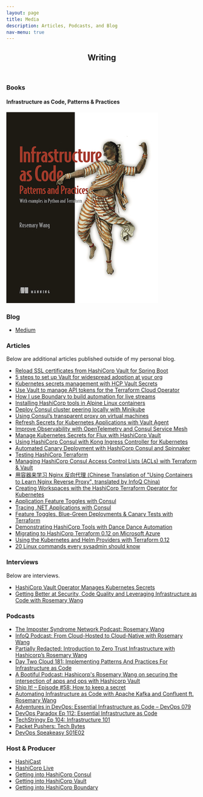 ```yaml
---
layout: page
title: Media
description: Articles, Podcasts, and Blog
nav-menu: true
---
```


<!-- Main -->
<div id="main" class="alt">
    <!-- One -->
    <section id="one">
        <div class="inner">
            <header class="major">
                <h1>Writing</h1>
            </header>
            <div class="row">
                <div class="inner">
                    <h3>Books</h3>
                    <h4>Infrastructure as Code, Patterns & Practices</h4>
                    <a href="https://tinyurl.com/rosemary-iac" target="_blank">
                    <img src="assets/images/book.jpg" alt="Infrastructure as Code, Patterns & Practices">
                    </a>
                </div>
            </div>
            <div class="row">
                <div class="inner">
                    <h3>Blog</h3>
                    <ul class="icons">
                        <li><a href="https://medium.com/@joatmon08" target="_blank" class="icon alt fa-medium"><span
                                    class="label">Medium</span></a></li>
                    </ul>
                </div>
            </div>
            <div class="row">
                <div class="inner">
                    <h3>Articles</h3>
                    <p>Below are additional articles published outside of my personal blog.</p>
                    <ul class="unordered">
                        <li><a href="https://www.hashicorp.com/blog/reload-ssl-certificates-from-hashicorp-vault-for-spring-boots" target="_blank"><span
                                    class="label">Reload SSL certificates from HashiCorp Vault for Spring Boot</span></a></li>
                        <li><a href="https://www.hashicorp.com/blog/5-steps-to-set-up-vault-for-widespread-adoption-at-your-orgs" target="_blank"><span
                                    class="label">5 steps to set up Vault for widespread adoption at your org</span></a></li>
                        <li><a href="https://www.hashicorp.com/blog/kubernetes-secrets-management-with-hcp-vault-secrets" target="_blank"><span
                                    class="label">Kubernetes secrets management with HCP Vault Secrets</span></a></li>
                        <li><a href="https://www.hashicorp.com/blog/use-vault-to-manage-api-tokens-for-the-terraform-cloud-operator" target="_blank"><span
                                    class="label">Use Vault to manage API tokens for the Terraform Cloud Operator</span></a></li>
                        <li><a href="https://www.hashicorp.com/blog/how-i-use-boundary-to-build-automation-for-live-streams" target="_blank"><span
                                    class="label">How I use Boundary to build automation for live streams</span></a></li>
                        <li><a href="https://www.hashicorp.com/blog/installing-hashicorp-tools-in-alpine-linux-containers" target="_blank"><span
                                    class="label">Installing HashiCorp tools in Alpine Linux containers</span></a></li>
                        <li><a href="https://www.hashicorp.com/blog/deploy-consul-cluster-peering-locally-with-minikube" target="_blank"><span
                                    class="label">Deploy Consul cluster peering locally with Minikube</span></a></li>
                        <li><a href="https://www.hashicorp.com/blog/using-consul-s-transparent-proxy-on-virtual-machines" target="_blank"><span
                                    class="label">Using Consul’s transparent proxy on virtual machines</span></a></li>
                        <li><a href="https://www.hashicorp.com/blog/refresh-secrets-for-kubernetes-applications-with-vault-agent" target="_blank"><span
                                    class="label">Refresh Secrets for Kubernetes Applications with Vault Agent</span></a></li>
                        <li><a href="https://www.hashicorp.com/blog/improve-observability-with-opentelemetry-and-consul-service-mesh" target="_blank"><span
                                    class="label">Improve Observability with OpenTelemetry and Consul Service Mesh</span></a></li>
                        <li><a href="https://www.hashicorp.com/blog/manage-kubernetes-secrets-for-flux-with-hashicorp-vault" target="_blank"><span
                                    class="label">Manage Kubernetes Secrets for Flux with HashiCorp Vault</span></a></li>
                        <li><a href="https://www.hashicorp.com/blog/using-hashicorp-consul-with-kong-ingress-controller-for-kubernetes" target="_blank"><span
                                    class="label">Using HashiCorp Consul with Kong Ingress Controller for Kubernetes</span></a></li>
                        <li><a href="https://www.hashicorp.com/blog/automated-canary-deployment-with-hashicorp-consul-and-spinnaker" target="_blank"><span
                                    class="label">Automated Canary Deployment with HashiCorp Consul and Spinnaker</span></a></li>
                        <li><a href="https://www.hashicorp.com/blog/testing-hashicorp-terraform" target="_blank"><span
                                    class="label">Testing HashiCorp Terraform</span></a></li>
                        <li><a href="https://www.hashicorp.com/blog/managing-hashicorp-consul-access-control-lists-with-terraform-and-vault" target="_blank"><span
                                    class="label">Managing HashiCorp Consul Access Control Lists (ACLs) with Terraform & Vault</span></a></li>
                        <li><a href="https://www.infoq.cn/article/QMO4tQKKMspZZ6yG3WeI" target="_blank"><span
                                    class="label">用容器来学习 Nginx 反向代理 (Chinese Translation of "Using Containers to Learn
                                    Nginx Reverse Proxy", translated by InfoQ China)</span></a></li>
                        <li><a href="https://www.hashicorp.com/blog/creating-workspaces-with-the-hashicorp-terraform-operator-for-kubernetes/"
                                target="_blank"><span class="label">Creating Workspaces with the HashiCorp Terraform
                                    Operator for Kubernetes</span></a></li>
                        <li><a href="https://www.hashicorp.com/blog/application-feature-toggles-with-hashicorp-consul/"
                                target="_blank"><span class="label">Application Feature Toggles with Consul</span></a>
                        </li>
                        <li><a href="https://www.hashicorp.com/blog/tracing-dotnet-applications-with-consul-service-mesh"
                                target="_blank"><span class="label">Tracing .NET Applications with Consul</span></a>
                        </li>
                        <li><a href="https://www.hashicorp.com/blog/terraform-feature-toggles-blue-green-deployments-canary-test"
                                target="_blank"><span class="label">Feature Toggles, Blue-Green Deployments & Canary
                                    Tests with Terraform</span></a></li>
                        <li><a href="https://www.hashicorp.com/blog/demonstrating-hashicorp-tools-with-dance-dance-automation/"
                                target="_blank"><span class="label">Demonstrating HashiCorp Tools with Dance Dance
                                    Automation</span></a></li>
                        <li><a href="https://cloudblogs.microsoft.com/opensource/2019/06/25/how-to-migrate-to-hashicorp-terraform-0-12-microsoft-azure/"
                                target="_blank"><span class="label">Migrating to HashiCorp Terraform 0.12 on Microsoft
                                    Azure</span></a></li>
                        <li><a href="https://www.hashicorp.com/blog/using-the-kubernetes-and-helm-providers-with-terraform-0-12/"
                                target="_blank"><span class="label">Using the Kubernetes and Helm Providers with
                                    Terraform 0.12</span></a></li>
                        <li><a href="https://opensource.com/article/17/7/20-sysadmin-commands" target="_blank"><span
                                    class="label">20 Linux commands every sysadmin should know</span></a></li>
                    </ul>
                </div>
            </div>
            <div class="row">
                <div class="inner">
                    <h3>Interviews</h3>
                    <p>Below are interviews.</p>
                    <ul class="unordered">
                        <li><a href="https://thenewstack.io/hashicorp-vault-operator-manages-kubernetes-secrets/" target="_blank"><span
                                    class="label">HashiCorp Vault Operator Manages Kubernetes Secrets</span></a></li>
                        <li><a href="https://gotopia.tech/articles/230/getting-better-at-security-code-quality-and-leveraging-infrastructure-as-code-with-rosemary-wang" target="_blank"><span
                                    class="label">Getting Better at Security, Code Quality and Leveraging Infrastructure as Code with Rosemary Wang</span></a></li>
                    </ul>
                </div>
            </div>
            <div class="row">
                <div class="inner">
                    <h3>Podcasts</h3>
                    <ul class="unordered">
                        <li><a href="https://podcast.impostersyndrome.network/2016832/12897434-rosemary-wang" target="_blank"><span class="label">The Imposter Syndrome Network Podcast: Rosemary Wang</span></a></li>
                        <li><a href="https://www.infoq.com/podcasts/cloud-hosted-cloud-native" target="_blank"><span class="label">InfoQ Podcast: From Cloud-Hosted to Cloud-Native with Rosemary Wang</span></a></li>
                        <li><a href="https://www.skyflow.com/podcast/introduction-to-zero-trust-infrastructure-with-hashicorps-rosemary-wang" target="_blank"><span class="label">Partially Redacted: Introduction to Zero Trust Infrastructure with Hashicorp’s Rosemary Wang</span></a></li>
                        <li><a href="https://packetpushers.net/podcast/day-two-cloud-181-implementing-patterns-and-practices-for-infrastructure-as-code/" target="_blank"><span class="label">Day Two Cloud 181: Implementing Patterns And Practices For Infrastructure as Code</span></a></li>
                        <li><a href="https://spring.io/blog/2022/09/08/a-bootiful-podcast-hashicorp-s-rosemary-wang-on-securing-the-intersection-of-apps-and-ops-with-hashicorp-vault" target="_blank"><span class="label">A Bootiful Podcast: Hashicorp's Rosemary Wang on securing the intersection of apps and ops with Hashicorp Vault</span></a></li>
                        <li><a href="https://changelog.com/shipit/58" target="_blank"><span class="label">Ship It! – Episode #58: How to keep a secret</span></a></li>
                        <li><a href="https://developer.confluent.io/podcast/automating-infrastructure-as-code-with-apache-kafka-and-confluent-ft-rosemary-wang" target="_blank"><span class="label">Automating Infrastructure as Code with Apache Kafka and Confluent ft. Rosemary Wang</span></a></li>
                        <li><a href="https://devchat.tv/adventures-in-devops/essential-infrastructure-as-code-devops-079/" target="_blank"><span class="label">Adventures in DevOps: Essential Infrastructure as Code – DevOps 079</span></a></li>
                        <li><a href="https://www.devopsparadox.com/episodes/essential-infrastructure-as-code-112/" target="_blank"><span class="label">DevOps Paradox Ep 112: Essential Infrastructure as Code</span></a></li>
                        <li><a href="https://techstringy.wordpress.com/2019/09/04/infrastructure-as-code-101-rosemary-wang-ep-104/" target="_blank"><span class="label">TechStringy Ep 104: Infrastructure 101</span></a></li>
                        <li><a href="https://packetpushers.net/podcast/tech-bytes-using-hashicorps-terraform-cloud-for-collaboration-and-governance-sponsored/?doing_wp_cron=1596072923.6274049282073974609375" target="_blank"><span class="label">Packet Pushers: Tech Bytes</span></a></li>
                        <li><a href="https://devopsspeakeasy.podbean.com/e/devops-speakeasy-podcast-s01e02-rosemary-wang-on-everything-hashicorp/" target="_blank"><span class="label">DevOps Speakeasy S01E02</span></a></li>
                    </ul>
                </div>
            </div>
            <div class="row">
                <div class="inner">
                    <h3>Host & Producer</h3>
                    <ul class="unordered">
                        <li><a href="https://soundcloud.com/hashicast" target="_blank"><span class="label">HashiCast</span></a></li>
                        <li><a href="https://www.twitch.tv/hashicorplive" target="_blank"><span class="label">HashiCorp Live</span></a></li>
                        <li><a href="https://www.youtube.com/playlist?list=PL81sUbsFNc5b8i2g2sB_tG-PuZxEdlDpK" target="_blank"><span class="label">Getting into HashiCorp Consul</span></a></li>
                        <li><a href="https://www.youtube.com/playlist?list=PL81sUbsFNc5YPS-jcIUyJQoJJtg1IIvzc" target="_blank"><span class="label">Getting into HashiCorp Vault</span></a></li>
                        <li><a href="https://www.youtube.com/playlist?list=PL81sUbsFNc5ZBUgz1Ai7-tfB7qpmqFvEO" target="_blank"><span class="label">Getting into HashiCorp Boundary</span></a></li>
                    </ul>
                </div>
            </div>
        </div>
    </section>
</div>
